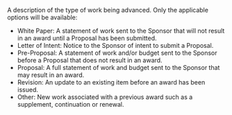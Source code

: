 A description of the type of work being advanced.  Only the applicable options will be available:
- White Paper: A statement of work sent to the Sponsor that will not result in an award until a Proposal has been submitted.
- Letter of Intent: Notice to the Sponsor of intent to submit a Proposal.
- Pre-Proposal: A statement of work and/or budget sent to the Sponsor before a Proposal that does not result in an award.
- Proposal: A full statement of work and budget sent to the Sponsor that may result in an award.
- Revision: An update to an existing item before an award has been issued.
- Other: New work associated with a previous award  such as a supplement, continuation or renewal.
